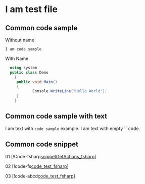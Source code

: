 
# I am test file

## Common code sample

Without name

```
I am code sample
```

With Name
```c#
  using system
  public class Demo
	{
	 public void Main()
	 {
	        Console.WriteLine("Hello World");
	 }
	}
```

## Common code sample with text
I am text with `code sample` example.
I am text with empty `` code.

## Common code snippet
01
[!Code-fsharp[snippetGetActions_fsharp](./CodeSnippets/code_test_fsharp.fs)]

02
[!code-fs[code_test_fsharp](CodeSnippets\code_test_fsharp.fs)]

03
[!code-abcd[code_test_fsharp](CodeSnippets\code_test_fsharp.fs)]